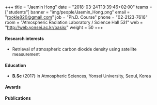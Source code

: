 +++
title = "Jaemin Hong"
date = "2018-03-24T13:39:46+02:00"
teams = ["students"]
banner = "img/people/Jaemin_Hong.png"
email = "rookie820@gmail.com"
job = "Ph.D. Course"
phone = "02-2123-7616"
room = "Atmospheric Radiation Laboratory / Science Hall 531"
web = "http://web.yonsei.ac.kr/oasis/"
weight = 50
+++

#### Research interests
+ Retrieval of atmospheric carbon dioxide density using satellite measurement

#### Education
 + **B.Sc** (2017) in Atmospheric Sciences, Yonsei University, Seoul, Korea

#### Awards


#### Publications
